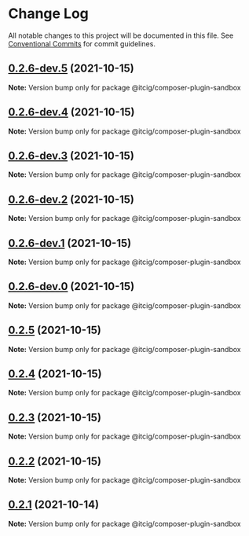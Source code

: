 # Change Log

All notable changes to this project will be documented in this file.
See [Conventional Commits](https://conventionalcommits.org) for commit guidelines.

## [0.2.6-dev.5](https://github.com/itcig/composer-plugin-sandbox/compare/@itcig/composer-plugin-sandbox@0.2.6-dev.4...@itcig/composer-plugin-sandbox@0.2.6-dev.5) (2021-10-15)

**Note:** Version bump only for package @itcig/composer-plugin-sandbox





## [0.2.6-dev.4](https://github.com/itcig/composer-plugin-sandbox/compare/@itcig/composer-plugin-sandbox@0.2.6-dev.3...@itcig/composer-plugin-sandbox@0.2.6-dev.4) (2021-10-15)

**Note:** Version bump only for package @itcig/composer-plugin-sandbox





## [0.2.6-dev.3](https://github.com/itcig/composer-plugin-sandbox/compare/@itcig/composer-plugin-sandbox@0.2.6-dev.2...@itcig/composer-plugin-sandbox@0.2.6-dev.3) (2021-10-15)

**Note:** Version bump only for package @itcig/composer-plugin-sandbox





## [0.2.6-dev.2](https://github.com/itcig/composer-plugin-sandbox/compare/@itcig/composer-plugin-sandbox@0.2.6-dev.1...@itcig/composer-plugin-sandbox@0.2.6-dev.2) (2021-10-15)

**Note:** Version bump only for package @itcig/composer-plugin-sandbox





## [0.2.6-dev.1](https://github.com/itcig/composer-plugin-sandbox/compare/@itcig/composer-plugin-sandbox@0.2.6-dev.0...@itcig/composer-plugin-sandbox@0.2.6-dev.1) (2021-10-15)

**Note:** Version bump only for package @itcig/composer-plugin-sandbox





## [0.2.6-dev.0](https://github.com/itcig/composer-plugin-sandbox/compare/@itcig/composer-plugin-sandbox@0.2.5...@itcig/composer-plugin-sandbox@0.2.6-dev.0) (2021-10-15)

**Note:** Version bump only for package @itcig/composer-plugin-sandbox





## [0.2.5](https://github.com/itcig/composer-plugin-sandbox/compare/@itcig/composer-plugin-sandbox@0.2.0...@itcig/composer-plugin-sandbox@0.2.5) (2021-10-15)

**Note:** Version bump only for package @itcig/composer-plugin-sandbox





## [0.2.4](https://github.com/itcig/composer-plugin-sandbox/compare/@itcig/composer-plugin-sandbox@0.2.0...@itcig/composer-plugin-sandbox@0.2.4) (2021-10-15)

**Note:** Version bump only for package @itcig/composer-plugin-sandbox





## [0.2.3](https://github.com/itcig/composer-plugin-sandbox/compare/@itcig/composer-plugin-sandbox@0.2.0...@itcig/composer-plugin-sandbox@0.2.3) (2021-10-15)

**Note:** Version bump only for package @itcig/composer-plugin-sandbox





## [0.2.2](https://github.com/itcig/composer-plugin-sandbox/compare/@itcig/composer-plugin-sandbox@0.2.0...@itcig/composer-plugin-sandbox@0.2.2) (2021-10-15)

**Note:** Version bump only for package @itcig/composer-plugin-sandbox





## [0.2.1](https://github.com/itcig/composer-plugin-sandbox/compare/@itcig/composer-plugin-sandbox@0.2.0...@itcig/composer-plugin-sandbox@0.2.1) (2021-10-14)

**Note:** Version bump only for package @itcig/composer-plugin-sandbox
